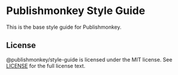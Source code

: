 # Publishmonkey Style Guide
This is the base style guide for Publishmonkey.

## License
@publishmonkey/style-guide is licensed under the MIT license.  See
[LICENSE](LICENSE) for the full license text.

